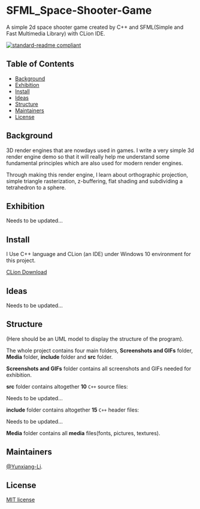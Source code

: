 # SFML_Space-Shooter-Game

A simple 2d space shooter game created by C++ and SFML(Simple and Fast Multimedia Library) with CLion IDE.

[![standard-readme compliant](https://img.shields.io/badge/readme%20style-standard-brightgreen.svg?style=flat-square)](https://github.com/RichardLitt/standard-readme)

## Table of Contents

- [Background](#Background)
- [Exhibition](#Exhibition)
- [Install](#install)
- [Ideas](#Ideas)
- [Structure](#Structure)
- [Maintainers](#Maintainers)
- [License](#license)

## Background

3D render engines that are nowdays used in games. I write a very simple 3d render engine demo so that it will really help me understand some fundamental principles which are also used for modern render engines.

Through making this render engine, I learn about orthographic projection, simple triangle rasterization, z-buffering, flat shading and subdividing a tetrahedron to a sphere.

## Exhibition

Needs to be updated...

## Install

I Use C++ language and CLion (an IDE) under Windows 10 environment for this project.

[CLion Download](https://www.jetbrains.com/clion/download/#section=windows)<br>

## Ideas

Needs to be updated...

## Structure

(Here should be an UML model to display the structure of the program).

The whole project contains four main folders, **Screenshots and GIFs** folder, **Media** folder, **include** folder and **src** folder.

**Screenshots and GIFs** folder contains all screenshots and GIFs needed for exhibition.

**src** folder contains altogether **10** `C++` source files:

Needs to be updated...

**include** folder contains altogether **15** `C++` header files:

Needs to be updated...

**Media** folder contains all **media** files(fonts, pictures, textures).

## Maintainers

[@Yunxiang-Li](https://github.com/Yunxiang-Li).

## License

[MIT license](https://github.com/Yunxiang-Li/SFML_Space-Shooter-Game/blob/main/LICENSE)
